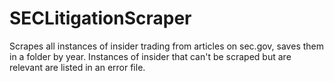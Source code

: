 # SECLitigationScraper
Scrapes all instances of insider trading from  articles on sec.gov, saves them in a folder by year. 
Instances of insider that can't be scraped but are relevant are listed in an error file.
